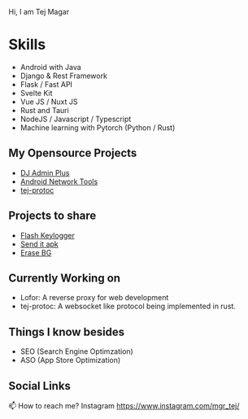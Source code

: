 Hi, I am Tej Magar

# Skills
- Android with Java
- Django & Rest Framework
- Flask / Fast API
- Svelte Kit
- Vue JS / Nuxt JS
- Rust and Tauri
- NodeJS / Javascript / Typescript
- Machine learning with Pytorch (Python / Rust)

## My Opensource Projects
- [DJ Admin Plus](https://github.com/tejmagar/dj-admin-plus)
- [Android Network Tools](https://github.com/tejmagar/AndroidNetworkTools)
- [tej-protoc](https://github.com/tejmagar/tej-protoc)

## Projects to share
- [Flash Keylogger](https://apkgk.com/tej.flashkeylogger)
- [Send it apk](https://github.com/tejmagar/sendit)
- [Erase BG](https://erasebg.org)

## Currently Working on
- Lofor: A reverse proxy for web development
- tej-protoc: A websocket like protocol being implemented in rust.

## Things I know besides <Coding/>
- SEO (Search Engine Optimzation)
- ASO (App Store Optimization)

 ## Social Links
📫 How to reach me? Instagram https://www.instagram.com/mgr_tej/

<!---
tejmagar/tejmagar is a ✨ special ✨ repository because its `README.md` (this file) appears on your GitHub profile.
You can click the Preview link to take a look at your changes.
--->
